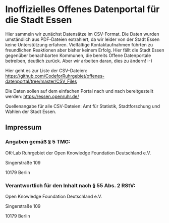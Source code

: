 # Inoffizielles Offenes Datenportal für die Stadt Essen

Hier sammeln wir zunächst Datensätze im CSV-Format. Die Daten wurden umständlich aus PDF-Dateien extrahiert, da wir leider von der Stadt Essen keine Unterstützung erfahren. Vielfältige Kontaktaufnahmen führten zu freundlichen Reaktionen aber bisher keinem Erfolg. Hier fällt die Stadt Essen gegenüber benachbarten Kommunen, die bereits Offene Datenportale betreiben, deutlich zurück. Aber wir arbeiten daran, dies zu ändern! :-)

Hier geht es zur Liste der CSV-Dateien: https://github.com/CodeforRuhrgebiet/offenes-datenportal/tree/master/CSV_Files

Die Daten sollen auf dem einfachen Portal nach und nach bereitgestellt werden: https://essen.openruhr.de/

Quellenangabe für alle CSV-Dateien: Amt für Statistik, Stadtforschung und Wahlen der Stadt Essen.


## Impressum
### Angaben gemäß § 5 TMG:

OK-Lab Ruhrgebiet der Open Knowledge Foundation Deutschland e.V.

Singerstraße 109

10179 Berlin

### Verantwortlich für den Inhalt nach § 55 Abs. 2 RStV:

Open Knowledge Foundation Deutschland e.V.

Singerstraße 109

10179 Berlin
